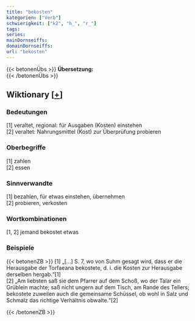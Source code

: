 ```yaml
---
title: "bekosten"
kategorien: ["Verb"]
schwierigkeit: ["k2", "h_", "r_"]
tags:
series:
mainDornseiffs:
domainDornseiffs:
url: "bekosten"
---
```


{{< betonenÜbs >}}
**Übersetzung:**  
{{< /betonenÜbs >}}

## Wiktionary [[+](https://de.wiktionary.org/wiki/bekosten)]

### Bedeutungen
[1] veraltet, regional: für Ausgaben (Kosten) einstehen  
[2] veraltet: Nahrungsmittel (Kost) zur Überprüfung probieren  

### Oberbegriffe
[1] zahlen  
[2] essen  

### Sinnverwandte
[1] bezahlen, für etwas einstehen, übernehmen  
[2] probieren, verkosten  

### Wortkombinationen
[1, 2] jemand bekostet etwas  

### Beispiele
{{< betonenZB >}}
[1] „[…] S. 7, wo von Suhm gesagt wird, dass er die Herausgabe der Torfaeana bekostete, d. i. die Kosten zur Herausgabe derselben hergab.“[1]  
[2] „Am liebsten saß sie dem Pfarrer auf dem Schoß, wo der Talar ein Grüblein machte; saß nicht ungern auf dem Tisch, am Rande des Tellers; bekostete zuweilen auch die gemeinsame Schüssel, ob wohl in Salz und Schmalz das richtige Verhältnis obwalte.“[2]  

{{< /betonenZB >}}


